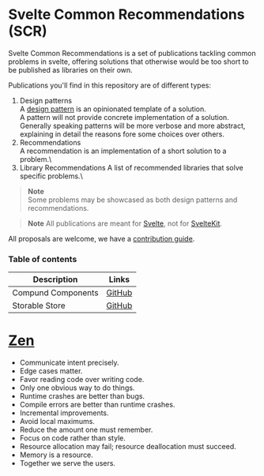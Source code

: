 # Svelte Common Recommendations (SCR)

Svelte Common Recommendations is a set of publications tackling common problems in svelte, offering solutions that otherwise would be too short to be published as libraries on their own.

Publications you'll find in this repository are of different types:

1. Design patterns\
    A [design pattern](https://it.wikipedia.org/wiki/Design_pattern) is an opinionated template of a solution.\
    A pattern will not provide concrete implementation of a solution.\
    Generally speaking patterns will be more verbose and more abstract, explaining in detail the reasons fore some choices over others.
1. Recommendations\
    A recommendation is an implementation of a short solution to a problem.\
1. Library Recommendations
    A list of recommended libraries that solve specific problems.\

> **Note**\
> Some problems may be showcased as both design patterns and recommendations.


> **Note**
> All publications are meant for [Svelte](https://svelte.dev/), not for [SvelteKit](https://kit.svelte.dev/).


All proposals are welcome, we have a [contribution guide](./CONTRIBUTING.md).

### Table of contents

| Description | Links |
|-----|-----|
| Compund Components | [GitHub](./compound-components/README.md) |
| Storable Store | [GitHub](./storable-store/README.md) |


# [Zen](https://ziglang.org/documentation/master/#Zen)
- Communicate intent precisely.
- Edge cases matter.
- Favor reading code over writing code.
- Only one obvious way to do things.
- Runtime crashes are better than bugs.
- Compile errors are better than runtime crashes.
- Incremental improvements.
- Avoid local maximums.
- Reduce the amount one must remember.
- Focus on code rather than style.
- Resource allocation may fail; resource deallocation must succeed.
- Memory is a resource.
- Together we serve the users.
